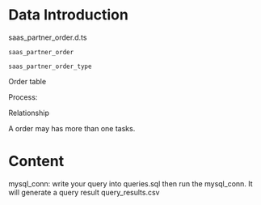 # Data Introduction
saas_partner_order.d.ts

    saas_partner_order
  
    saas_partner_order_type
  

Order table 


Process:


Relationship

A order may has more than one tasks.


# Content
mysql_conn: write your query into queries.sql then run the mysql_conn. 
It will generate a query result query_results.csv 
